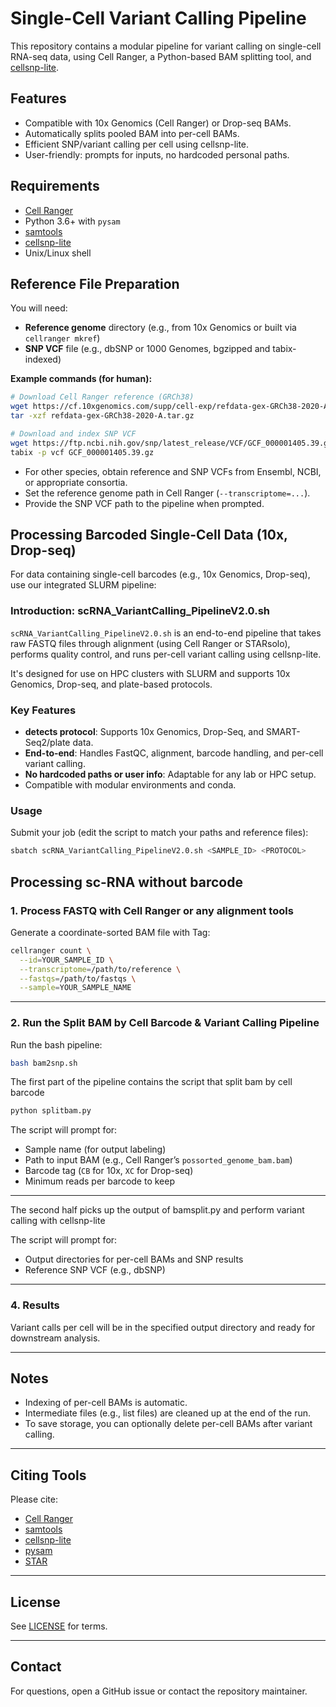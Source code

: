 # Single-Cell Variant Calling Pipeline

This repository contains a modular pipeline for variant calling on single-cell RNA-seq data, using Cell Ranger, a Python-based BAM splitting tool, and [cellsnp-lite](https://github.com/single-cell-genetics/cellsnp-lite).

## Features

- Compatible with 10x Genomics (Cell Ranger) or Drop-seq BAMs.
- Automatically splits pooled BAM into per-cell BAMs.
- Efficient SNP/variant calling per cell using cellsnp-lite.
- User-friendly: prompts for inputs, no hardcoded personal paths.

## Requirements

- [Cell Ranger](https://support.10xgenomics.com/)
- Python 3.6+ with `pysam`
- [samtools](http://www.htslib.org/)
- [cellsnp-lite](https://github.com/single-cell-genetics/cellsnp-lite)
- Unix/Linux shell

## Reference File Preparation

You will need:

- **Reference genome** directory (e.g., from 10x Genomics or built via `cellranger mkref`)
- **SNP VCF** file (e.g., dbSNP or 1000 Genomes, bgzipped and tabix-indexed)

**Example commands (for human):**

```bash
# Download Cell Ranger reference (GRCh38)
wget https://cf.10xgenomics.com/supp/cell-exp/refdata-gex-GRCh38-2020-A.tar.gz
tar -xzf refdata-gex-GRCh38-2020-A.tar.gz

# Download and index SNP VCF
wget https://ftp.ncbi.nih.gov/snp/latest_release/VCF/GCF_000001405.39.gz
tabix -p vcf GCF_000001405.39.gz
```

- For other species, obtain reference and SNP VCFs from Ensembl, NCBI, or appropriate consortia.
- Set the reference genome path in Cell Ranger (`--transcriptome=...`).
- Provide the SNP VCF path to the pipeline when prompted.


## Processing Barcoded Single-Cell Data (10x, Drop-seq)

For data containing single-cell barcodes (e.g., 10x Genomics, Drop-seq), use our integrated SLURM pipeline:

### Introduction: scRNA_VariantCalling_PipelineV2.0.sh

`scRNA_VariantCalling_PipelineV2.0.sh` is an end-to-end pipeline that takes raw FASTQ files through alignment (using Cell Ranger or STARsolo), performs quality control, and runs per-cell variant calling using cellsnp-lite.

It's designed for use on HPC clusters with SLURM and supports 10x Genomics, Drop-seq, and plate-based protocols.

### Key Features

* **detects protocol**: Supports 10x Genomics, Drop-Seq, and SMART-Seq2/plate data.
* **End-to-end**: Handles FastQC, alignment, barcode handling, and per-cell variant calling.
* **No hardcoded paths or user info**: Adaptable for any lab or HPC setup.
* Compatible with modular environments and conda.

### Usage

Submit your job (edit the script to match your paths and reference files):

```bash
sbatch scRNA_VariantCalling_PipelineV2.0.sh <SAMPLE_ID> <PROTOCOL>
```

## Processing sc-RNA without barcode
### 1. Process FASTQ with Cell Ranger or any alignment tools

Generate a coordinate-sorted BAM file with Tag:

```bash
cellranger count \
  --id=YOUR_SAMPLE_ID \
  --transcriptome=/path/to/reference \
  --fastqs=/path/to/fastqs \
  --sample=YOUR_SAMPLE_NAME
```

---

### 2. Run the Split BAM by Cell Barcode & Variant Calling Pipeline

Run the bash pipeline:

```bash
bash bam2snp.sh
```

The first part of the pipeline contains the script that split bam by cell barcode

```bash
python splitbam.py
```
The script will prompt for:
- Sample name (for output labeling)
- Path to input BAM (e.g., Cell Ranger’s `possorted_genome_bam.bam`)
- Barcode tag (`CB` for 10x, `XC` for Drop-seq)
- Minimum reads per barcode to keep

---
The second half picks up the output of bamsplit.py and perform variant calling with cellsnp-lite

The script will prompt for:
- Output directories for per-cell BAMs and SNP results
- Reference SNP VCF (e.g., dbSNP)

---

### 4. Results

Variant calls per cell will be in the specified output directory and ready for downstream analysis.

---

## Notes

- Indexing of per-cell BAMs is automatic.
- Intermediate files (e.g., list files) are cleaned up at the end of the run.
- To save storage, you can optionally delete per-cell BAMs after variant calling.

---

## Citing Tools

Please cite:
- [Cell Ranger](https://support.10xgenomics.com/)
- [samtools](http://www.htslib.org/)
- [cellsnp-lite](https://github.com/single-cell-genetics/cellsnp-lite)
- [pysam](https://github.com/pysam-developers/pysam)
- [STAR](https://github.com/alexdobin/STAR)

---

## License

See [LICENSE](LICENSE) for terms.

---

## Contact

For questions, open a GitHub issue or contact the repository maintainer.
